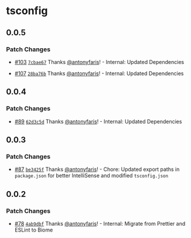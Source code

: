 # tsconfig

## 0.0.5

### Patch Changes

- [#103](https://github.com/modular-rocks/slimfast-turbo/pull/103) [`7cbae67`](https://github.com/modular-rocks/slimfast-turbo/commit/7cbae67b6d0e108f67271de2ac2774559cfaed6b) Thanks [@antonyfaris](https://github.com/antonyfaris)! - Internal: Updated Dependencies

- [#107](https://github.com/modular-rocks/slimfast-turbo/pull/107) [`28ba76b`](https://github.com/modular-rocks/slimfast-turbo/commit/28ba76ba0e81b7b7b0c9df0ae24da2ff1cec72a5) Thanks [@antonyfaris](https://github.com/antonyfaris)! - Internal: Updated Dependencies

## 0.0.4

### Patch Changes

- [#89](https://github.com/modular-rocks/slimfast-turbo/pull/89) [`62d3c5d`](https://github.com/modular-rocks/slimfast-turbo/commit/62d3c5dd048cd8cfcb0214572dafcbb5ed66cec5) Thanks [@antonyfaris](https://github.com/antonyfaris)! - Internal: Updated Dependencies

## 0.0.3

### Patch Changes

- [#87](https://github.com/modular-rocks/slimfast-turbo/pull/87) [`be3425f`](https://github.com/modular-rocks/slimfast-turbo/commit/be3425ff03c5a8d2fb3a04efc2879d73dfca4fee) Thanks [@antonyfaris](https://github.com/antonyfaris)! - Chore: Updated export paths in `package.json` for better IntelliSense and modified `tsconfig.json`

## 0.0.2

### Patch Changes

- [#78](https://github.com/modular-rocks/slimfast-turbo/pull/78) [`4ab9dbf`](https://github.com/modular-rocks/slimfast-turbo/commit/4ab9dbf21441121312b3eccca50dbcf2455b0195) Thanks [@antonyfaris](https://github.com/antonyfaris)! - Internal: Migrate from Prettier and ESLint to Biome
